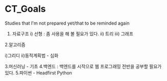 # CT_Goals
Studies that I'm not prepared yet/that to be reminded again



1. 자료구조 
i) 선형 : 좀 사용을 해 볼 필요가 있다.
ii) 트리 
iii) 그래프


2.알고리즘

i)그리디
ii)동적계획법 - 심화

3.머신러닝 - 기초
4.백엔드 : 백엔드를 시작으로 웹 프로그래밍 전반을 공부할 필요가 있다.
5.파이썬 - Headfirst Python
